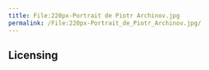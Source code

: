 ```yaml
---
title: File:220px-Portrait de Piotr Archinov.jpg
permalink: /File:220px-Portrait_de_Piotr_Archinov.jpg/
---
```


## Licensing